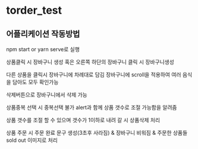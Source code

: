 # torder_test

## 어플리케이션 작동방법

npm start or yarn serve로 실행

상품클릭 시 장바구니 생성 혹은 오른쪽 하단의 장바구니 클릭 시 장바구니생성

다른 상품을 클릭시 장바구니에 차례대로 담김 장바구니에 scroll을 적용하여 여러 음식을 담아도 모두 확인가능

삭제버튼으로 장바구니에서 삭제 가능

상품중복 선택 시 중복선택 불가 alert과 함께 상품 갯수로 조절 가능함을 알려줌

상품 갯수를 조절 할 수 있으며 갯수가 1이하로 내려 갈 시 상품삭제 처리

상품 주문 시 주문 완료 문구 생성(3초후 사라짐) & 장바구니 비워짐 & 주문한 상품들 sold out 이미지로 처리
